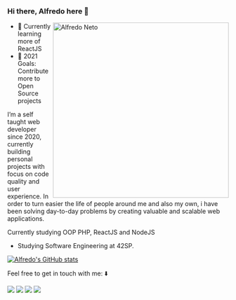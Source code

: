 ### Hi there, Alfredo here 👋

<img src="https://raw.githubusercontent.com/MicaelliMedeiros/micaellimedeiros/master/image/computer-illustration.png" min-width="400px" max-width="400px" width="400px" align="right" alt="Alfredo Neto">

- 🌱 Currently learning more of ReactJS
- 🥅 2021 Goals: Contribute more to Open Source projects

I’m a self taught web developer since 2020, currently building personal projects with focus on code quality and user experience. In order to turn easier the life of people around me and also my own, i have been solving day-to-day problems by creating valuable and scalable web applications.

Currently studying OOP PHP, ReactJS and NodeJS

- Studying Software Engineering at 42SP.

[![Alfredo's GitHub stats](https://github-readme-stats.vercel.app/api?username=Alfredo-Neto)](https://github.com/Alfredo-Neto/github-readme-stats&show_icons=true?theme=radical)


Feel free to get in touch with me:
:arrow_down:

<p align="left">
  <a href="mailto:alfredoneto934@gmail.com" alt="Gmail">
  <img src="https://img.shields.io/badge/-Gmail-e34c41?style=flat-square&labelColor=e34c41&logo=gmail&logoColor=white&link=" /></a>

  <a href="https://www.linkedin.com/in/alfredo-neto-a2515814b/" alt="Linkedin">
  <img src="https://img.shields.io/badge/-Linkedin-blue?style=flat-square&logo=Linkedin&logoColor=white&link=https://www.linkedin.com/in/alfredo-neto-a2515814b/" /></a>

  <a href="https://api.whatsapp.com/send?phone=5592982119316&text=Olá%20Alfredo,%20tudo%20bem?" alt="WhatsApp">
  <img src="https://img.shields.io/badge/-WhatsApp-3CB371?style=flat-square&labelColor=3CB371&logo=whatsapp&logoColor=white&link=https://api.whatsapp.com/send?phone=5592982119316&text=Olá%20Alfredo,%20tudo%20bem?"/></a>

  <a href="https://www.instagram.com/alfredobraule/" alt="Instagram">
  <img src="https://img.shields.io/badge/-Instagram-DF0174?style=flat-square&labelColor=DF0174&logo=instagram&logoColor=white&link=https://www.instagram.com/alfredobraule/"/></a>
</p>  


